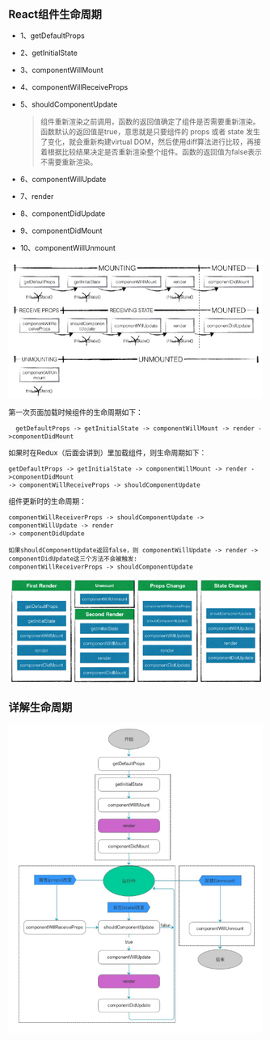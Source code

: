 ## React组件生命周期

  * 1、getDefaultProps  

  * 2、getInitialState  

  * 3、componentWillMount  

  * 4、componentWillReceiveProps

  * 5、shouldComponentUpdate
    > 组件重新渲染之前调用，函数的返回值确定了组件是否需要重新渲染。函数默认的返回值是true，意思就是只要组件的 props 或者 state 发生了变化，就会重新构建virtual DOM，然后使用diff算法进行比较，再接着根据比较结果决定是否重新渲染整个组件。函数的返回值为false表示不需要重新渲染。

  * 6、componentWillUpdate

  * 7、render

  * 8、componentDidUpdate

  * 9、componentDidMount

  * 10、componentWillUnmount

  ![react 生命周期](../images/react.jpg)

  第一次页面加载时候组件的生命周期如下：  
  ```
    getDefaultProps -> getInitialState -> componentWillMount -> render ->componentDidMount
  ```

  如果时在Redux（后面会讲到）里加载组件，则生命周期如下：  
  ```
  getDefaultProps -> getInitialState -> componentWillMount -> render ->componentDidMount
  -> componentWillReceiveProps -> shouldComponentUpdate
  ```

  组件更新时的生命周期：  
  ```
  componentWillReceiverProps -> shouldComponentUpdate -> componentWillUpdate -> render
  -> componentDidUpdate

  如果shouldComponentUpdate返回false，则 componentWillUpdate -> render -> componentDidUpdate这三个方法不会被触发:
  componentWillReceiverProps -> shouldComponentUpdate
  ```

  ![react 生命周期](../images/render.jpg)


## 详解生命周期

  ![详细的生命周期](../images/allupdate.png)
